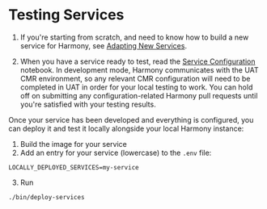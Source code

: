 # Testing Services

1. If you're starting from scratch, and need to know how to build a new service for Harmony, see [Adapting New Services](./guides/adapting-new-services.md). 

2. When you have a service ready to test, read the [Service Configuration](./guides/Configuring%20a%20Harmony%20service.ipynb) notebook. In development mode, Harmony communicates with the UAT CMR environment, so any relevant CMR configuration will need to be completed in UAT in order for your local testing to work. You can hold off on submitting any configuration-related Harmony pull requests until you're satisfied with your testing results.

Once your service has been developed and everything is configured, you can deploy it and test it locally alongside your local Harmony instance:

1. Build the image for your service
2. Add an entry for your service (lowercase) to the `.env` file:
```shell
LOCALLY_DEPLOYED_SERVICES=my-service
```
3. Run
```bash
./bin/deploy-services
```